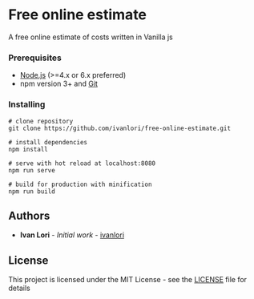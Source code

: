 # Free online estimate

A free online estimate of costs written in Vanilla js

### Prerequisites

- [Node.js](https://nodejs.org/en/) (>=4.x or 6.x preferred)
- npm version 3+ and [Git](https://git-scm.com/)

### Installing

```
# clone repository
git clone https://github.com/ivanlori/free-online-estimate.git

# install dependencies
npm install

# serve with hot reload at localhost:8080
npm run serve

# build for production with minification
npm run build

```

## Authors

* **Ivan Lori** - *Initial work* - [ivanlori](https://github.com/ivanlori)

## License

This project is licensed under the MIT License - see the [LICENSE](LICENSE) file for details
